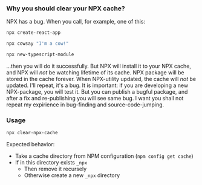 ### Why you should clear your NPX cache?

NPX has a bug. When you call, for example, one of this:

```sh
npx create-react-app
```
```sh
npx cowsay "I'm a cow!"
```
```sh
npx new-typescript-module
```

…then you will do it successfully. But NPX will install it to your NPX cache, and NPX will *not* be watching lifetime of its cache. NPX package will be stored in the cache forever. When NPX-utility updated, the cache will *not* be updated. I'll repeat, it's a bug. It is important: if you are developing a new NPX-package, you will test it. But you can publish a bugful package, and after a fix and re-publishing you will see same bug. I want you shall not repeat my expirience in bug-finding and source-code-jumping.

### Usage

```sh
npx clear-npx-cache
```

Expected behavior:

- Take a cache directory from NPM configuration (`npm config get cache`)
- If in this directory exists `_npx`
  - Then remove it recursely
  - Otherwise create a new `_npx` directory